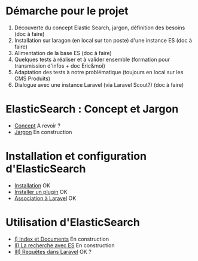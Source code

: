 # Démarche pour le projet

1. Découverte du concept Elastic Search, jargon, définition des besoins (doc à faire)
1. Installation sur laragon (en local sur ton poste) d'une instance ES (doc à faire)
1. Alimentation de la base ES (doc à faire)
1. Quelques tests à réaliser et à valider ensemble (formation pour transmission d'infos + doc Eric&moi)
1. Adaptation des tests à notre problématique (toujours en local sur les CMS Produits)
1. Dialogue avec une instance Laravel (via Laravel Scout?) (doc à faire)

# ElasticSearch : Concept et Jargon

- [Concept](../p1/Concept) A revoir ?
- [Jargon](../p1/Terminologie) En construction


# Installation et configuration d'ElasticSearch

- [Installation](../p2/Installation) OK
- [Installer un plugin](../p2/Plugin) OK
- [Association à Laravel](../p2/Configuration-de-Laravel) OK

# Utilisation d'ElasticSearch

- [I) Index et Documents](../p3/apprentissage) En construction
- [II) La recherche avec ES](../p3/Recherche) En construction
- [III) Requêtes dans Laravel](../p3/Requêtes-dans-Laravel) OK ?


